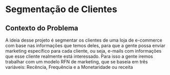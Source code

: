 # Segmentação de Clientes


## Contexto do Problema

A ideia desse projeto é segmentar os clientes de uma loja de e-commerce com base nas informações que temos deles, para que a gente possa enviar marketing específico para cada cliente, ou seja, e-mails com informações que esse cliente realmente está interessado. Para isso a gente iremos trabalhar com um modelo RFN de marketing, que se baseia em três variáveis: Recência, Frequência e a Monetaridade ou receita



